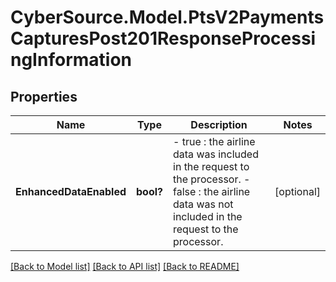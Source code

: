 # CyberSource.Model.PtsV2PaymentsCapturesPost201ResponseProcessingInformation
## Properties

Name | Type | Description | Notes
------------ | ------------- | ------------- | -------------
**EnhancedDataEnabled** | **bool?** | - true : the airline data was included in the request to the processor. - false : the airline data was not included in the request to the processor.  | [optional] 

[[Back to Model list]](../README.md#documentation-for-models) [[Back to API list]](../README.md#documentation-for-api-endpoints) [[Back to README]](../README.md)

